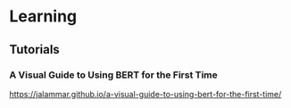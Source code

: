 # Learning 

## Tutorials
### A Visual Guide to Using BERT for the First Time
https://jalammar.github.io/a-visual-guide-to-using-bert-for-the-first-time/
